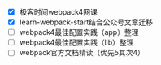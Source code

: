 - [x] 极客时间webpack4网课
- [x] learn-webpack-start结合公众号文章迁移
- [ ] webpack4最佳配置实践（app）整理
- [ ] webpack4最佳配置实践（lib）整理
- [ ] webpack官方文档精读（优先5其次4）
